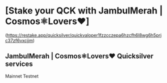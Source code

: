 # [Stake your QCK with JambulMerah | Cosmos⚛️Lovers❤️]
(https://restake.app/quicksilver/quickvaloper1fzzcczepa6hzcfh6l8wg6h5prjc37zf6vxcjjm)

## JambulMerah | Cosmos⚛️Lovers❤️ Quicksilver services
Mainnet
Testnet
